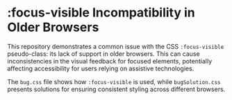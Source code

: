 # :focus-visible Incompatibility in Older Browsers

This repository demonstrates a common issue with the CSS `:focus-visible` pseudo-class: its lack of support in older browsers. This can cause inconsistencies in the visual feedback for focused elements, potentially affecting accessibility for users relying on assistive technologies. 

The `bug.css` file shows how `:focus-visible` is used, while `bugSolution.css` presents solutions for ensuring consistent styling across different browsers.